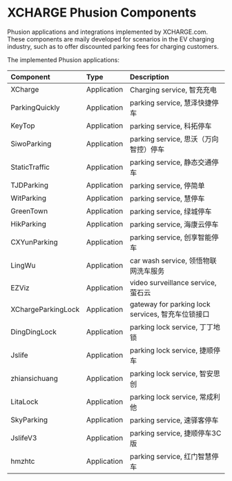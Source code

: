 # XCHARGE Phusion Components
Phusion applications and integrations implemented by XCHARGE.com. These components are maily developed for scenarios in the EV charging industry, such as to offer discounted parking fees for charging customers.

The implemented Phusion applications:

| **Component**      | **Type** | **Description**                            |
|:-------------------|:-----|:-------------------------------------------|
| XCharge            | Application | Charging service, 智充充电                     |
| ParkingQuickly     | Application | parking service, 慧泽快捷停车                    |
| KeyTop             | Application | parking service, 科拓停车                      |
| SiwoParking        | Application | parking service, 思沃（万向智控）停车                |
| StaticTraffic      | Application | parking service, 静态交通停车                    |
| TJDParking         | Application | parking service, 停简单                       |
| WitParking         | Application | parking service, 慧停车                       |
| GreenTown          | Application | parking service, 绿城停车                      |
| HikParking         | Application | parking service, 海康云停车                     |
| CXYunParking       | Application | parking service, 创享智能停车                    |
| LingWu             | Application | car wash service, 领悟物联网洗车服务                |
| EZViz              | Application | video surveillance service, 萤石云            |
| XChargeParkingLock | Application | gateway for parking lock services, 智充车位锁接口 |
| DingDingLock       | Application | parking lock service, 丁丁地锁                 |
| Jslife             | Application | parking lock service, 捷顺停车                 |
| zhiansichuang      | Application | parking lock service, 智安思创                 |
| LitaLock           | Application | parking lock service, 常成利他                 |
| SkyParking         | Application | parking service, 速驿客停车                 |
| JslifeV3           | Application | parking service, 捷顺停车3C版                 |
| hmzhtc             | Application | parking service, 红门智慧停车                 |